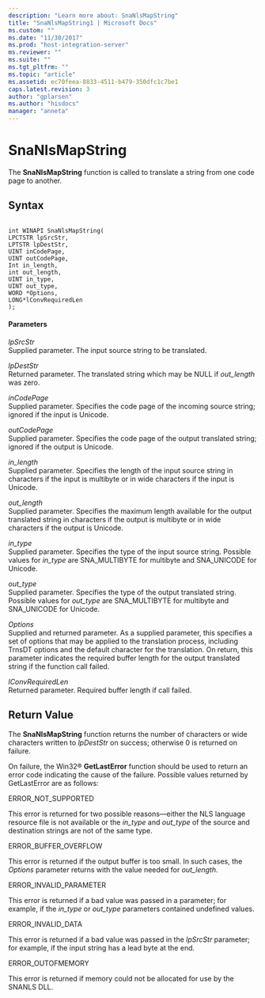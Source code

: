 ```yaml
---
description: "Learn more about: SnaNlsMapString"
title: "SnaNlsMapString1 | Microsoft Docs"
ms.custom: ""
ms.date: "11/30/2017"
ms.prod: "host-integration-server"
ms.reviewer: ""
ms.suite: ""
ms.tgt_pltfrm: ""
ms.topic: "article"
ms.assetid: ec70feea-8833-4511-b479-350dfc1c7be1
caps.latest.revision: 3
author: "gplarsen"
ms.author: "hisdocs"
manager: "anneta"
---
```

# SnaNlsMapString
The **SnaNlsMapString** function is called to translate a string from one code page to another.  
  
## Syntax  
  
```  
  
int WINAPI SnaNlsMapString(   
LPCTSTR lpSrcStr,  
LPTSTR lpDestStr,  
UINT inCodePage,  
UINT outCodePage,  
Int in_length,  
int out_length,  
UINT in_type,  
UINT out_type,  
WORD *Options,  
LONG*lConvRequiredLen  
);  
```  
  
#### Parameters  
 *lpSrcStr*  
 Supplied parameter. The input source string to be translated.  
  
 *lpDestStr*  
 Returned parameter. The translated string which may be NULL if *out_length* was zero.  
  
 *inCodePage*  
 Supplied parameter. Specifies the code page of the incoming source string; ignored if the input is Unicode.  
  
 *outCodePage*  
 Supplied parameter. Specifies the code page of the output translated string; ignored if the output is Unicode.  
  
 *in_length*  
 Supplied parameter. Specifies the length of the input source string in characters if the input is multibyte or in wide characters if the input is Unicode.  
  
 *out_length*  
 Supplied parameter. Specifies the maximum length available for the output translated string in characters if the output is multibyte or in wide characters if the output is Unicode.  
  
 *in_type*  
 Supplied parameter. Specifies the type of the input source string. Possible values for *in_type* are SNA_MULTIBYTE for multibyte and SNA_UNICODE for Unicode.  
  
 *out_type*  
 Supplied parameter. Specifies the type of the output translated string. Possible values for *out_type* are SNA_MULTIBYTE for multibyte and SNA_UNICODE for Unicode.  
  
 *Options*  
 Supplied and returned parameter. As a supplied parameter, this specifies a set of options that may be applied to the translation process, including TrnsDT options and the default character for the translation. On return, this parameter indicates the required buffer length for the output translated string if the function call failed.  
  
 *lConvRequiredLen*  
 Returned parameter. Required buffer length if call failed.  
  
## Return Value  
 The **SnaNlsMapString** function returns the number of characters or wide characters written to *lpDestStr* on success; otherwise 0 is returned on failure.  
  
 On failure, the Win32® **GetLastError** function should be used to return an error code indicating the cause of the failure. Possible values returned by GetLastError are as follows:  
  
 ERROR_NOT_SUPPORTED  
  
 This error is returned for two possible reasons—either the NLS language resource file is not available or the *in_type* and *out_type* of the source and destination strings are not of the same type.  
  
 ERROR_BUFFER_OVERFLOW  
  
 This error is returned if the output buffer is too small. In such cases, the *Options* parameter returns with the value needed for *out_length*.  
  
 ERROR_INVALID_PARAMETER  
  
 This error is returned if a bad value was passed in a parameter; for example, if the *in_type* or *out_type* parameters contained undefined values.  
  
 ERROR_INVALID_DATA  
  
 This error is returned if a bad value was passed in the *lpSrcStr* parameter; for example, if the input string has a lead byte at the end.  
  
 ERROR_OUTOFMEMORY  
  
 This error is returned if memory could not be allocated for use by the SNANLS DLL.

